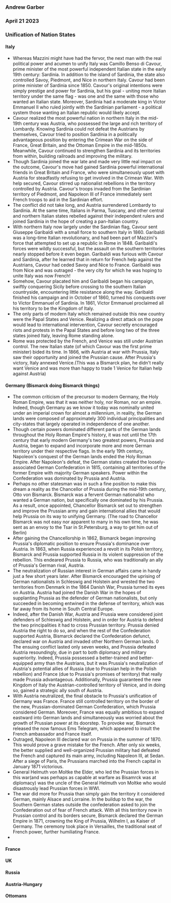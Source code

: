 ### Andrew Garber
### April 21 2023
### Unification of Nation States

#### Italy
 - Whereas Mazzini might have had the fervor, the next man with the real political power and acumen to unify Italy was Camillo Benso di Cavour, prime minister of the most powerful independent Italian state in the early 19th century: Sardinia. In addition to the island of Sardinia, the state also controlled Savoy, Piedmont, and Nice in northern Italy. Cavour had been prime minister of Sardinia since 1850. Cavour's original intentions were simply prestige and power for Sardinia, but his goal - uniting more Italian territory under the same flag - was one and the same with those who wanted an Italian state. Moreover, Sardinia had a moderate king in Victor Emmanuel II who ruled jointly with the Sardinian parliament - a political system those wanting an Italian republic would likely accept.
 - Cavour realized the most powerful nation in northern Italy in the mid-19th century was Austria, who possessed the large and rich territory of Lombardy. Knowing Sardinia could not defeat the Austrians by themselves, Cavour tried to position Sardinia in a politically advantageous position by entering the Crimean War on the side of France, Great Britain, and the Ottoman Empire in the mid-1850s. Meanwhile, Cavour continued to strengthen Sardinia and its territories from within, building railroads and improving the military.
 - Though Sardinia joined the war late and made very little real impact on the outcome, Cavour's move had gained Sardinia powerful international friends in Great Britain and France, who were simultaneously upset with Austria for steadfastly refusing to get involved in the Crimean War. With help secured, Cavour stirred up nationalist rebellions in the territory controlled by Austria. Cavour's troops invaded from the Sardinian territory of Piedmont, and Napoleon III of France immediately sent French troops to aid in the Sardinian effort.
 - The conflict did not take long, and Austria surrendered Lombardy to Sardinia. At the same time, Italians in Parma, Tuscany, and other central and northern Italian states rebelled against their independent rulers and joined Sardinia in the hope of creating a pan-Italian country.
 - With northern Italy now largely under the Sardinian flag, Cavour sent Giuseppe Garibaldi with a small force to southern Italy in 1860. Garibaldi was a long-time Italian revolutionary, and had been part of Mazzini's force that attempted to set up a republic in Rome in 1848. Garibaldi's forces were wildly successful, but the assault on the southern territories nearly stopped before it even began. Garibaldi was furious with Cavour and Sardinia, after he learned that in return for French help against the Austrians, Cavour had ceded Savoy and Nice to France. Garibaldi was from Nice and was outraged - the very city for which he was hoping to unite Italy was now French!
 - Somehow, Cavour placated him and Garibaldi began his campaign, swiftly conquering Sicily before crossing to the southern Italian countryside, encountering little resistance along the way. Garibaldi finished his campaign and in October of 1860, turned his conquests over to Victor Emmanuel of Sardinia. In 1861, Victor Emmanuel proclaimed all his territory to be the Kingdom of Italy.
 - The only parts of modern Italy which remained outside this new country were the Papal States and Venice. Realizing a direct attack on the pope would lead to international intervention, Cavour secretly encouraged riots and protests in the Papal States and before long two of the three states joined Italy, leaving Rome standing alone.
 - Rome was protected by the French, and Venice was still under Austrian control. The new Italian state (of which Cavour was the first prime minister) bided its time. In 1866, with Austria at war with Prussia, Italy saw their opportunity and joined the Prussian cause. After Prussia's victory, Italy annexed Venice.(This was a Bismarck plan, he didn't really want Venice and was more than happy to trade 1 Venice for Italian help against Austria)


#### Germany (Bismarck doing Bismarck things)
 - The common criticism of the precursor to modern Germany, the Holy Roman Empire, was that it was neither holy, nor Roman, nor an empire. Indeed, though Germany as we know it today was nominally united under an imperial crown for almost a millennium, in reality, the German lands were composed of approximately 300 individual principalities and city-states that largely operated in independence of one another.
 - Though certain powers dominated different parts of the German lands throughout the Holy Roman Empire's history, it was not until the 17th century that early modern Germany's two greatest powers, Prussia and Austria, began to expand and incorporate more and more German territory under their respective flags. In the early 19th century, Napoleon's conquest of the German lands ended the Holy Roman Empire. After Napoleon's defeat, the German states created the loosely-associated German Confederation in 1815, containing all territories of the former Empire with majority German speakers. Power within the Confederation was dominated by Prussia and Austria.
 - Perhaps no other statesman was in such a fine position to make this dream a reality as the Chancellor of Prussia during the mid-19th century, Otto von Bismarck. Bismarck was a fervent German nationalist who wanted a German nation, but specifically one dominated by his Prussia. As a result, once appointed, Chancellor Bismarck set out to strengthen and improve the Prussian army and gain international allies that would help Prussia on its way to unifying Germany. (The road to Chancellor Bismarck was not easy nor apparent to many in his own time, he was sent as an envoy to the Tsar in St.Petersburg, a way to get him out of Berlin)
 - After gaining the Chancellorship in 1862, Bismarck began improving Prussia's diplomatic position to ensure Prussia's dominance over Austria. In 1863, when Russia experienced a revolt in its Polish territory, Bismarck and Prussia supported Russia in its violent suppression of the rebellion. This endeared Prussia to Russia, who was traditionally an ally of Prussia's German rival, Austria.
 - The neutralization of Russian interest in German affairs came in handy just a few short years later. After Bismarck encouraged the uprising of German nationalists in Schleswig and Holstein and wrested the two territories from Denmark in the 1864 Danish War, Prussia turned its eyes on Austria. Austria had joined the Danish War in the hopes of supplanting Prussia as the defender of German nationalists, but only succeeded in becoming entwined in the defense of territory, which was far away from its home in South Central Europe.
 - Indeed, after the Danish War, Austria and Prussia were considered joint defenders of Schleswig and Holstein, and in order for Austria to defend the two principalities it had to cross Prussian territory. Prussia denied Austria the right to do so, and when the rest of the Confederation supported Austria, Bismarck declared the Confederation defunct, declared war on Austria and invaded other Northern German lands.
 0 The ensuing conflict lasted only seven weeks, and Prussia defeated Austria resoundingly, due in part to both diplomacy and military superiority. Indeed, Prussia possessed a better-trained and better-equipped army than the Austrians, but it was Prussia's neutralization of Austria's potential allies of Russia (due to Prussian help in the Polish rebellion) and France (due to Prussia's promises of territory) that really made Prussia advantageous. Additionally, Prussia guaranteed the new Kingdom of Italy the Austrian-controlled territory of Venice, and in doing so, gained a strategic ally south of Austria.
 - With Austria neutralized, the final obstacle to Prussia's unification of Germany was France. France still controlled territory on the border of the new, Prussian-dominated German Confederation, which Prussia considered German. Moreover, France was equally ambitious to expand eastward into German lands and simultaneously was worried about the growth of Prussian power at its doorstep. To provoke war, Bismarck released the now famous Ems Telegram, which appeared to insult the French ambassador and France itself.
 - Outraged, Napoleon III declared war on Prussia in the summer of 1870. This would prove a grave mistake for the French. After only six weeks, the better supplied and well-organized Prussian military had defeated the French and captured its main army, including Napoleon III, at Sedan. After a siege of Paris, the Prussians marched into the French capital in January 1871 victorious.
 - General Helmuth von Moltke the Elder, who led the Prussian forces in this war(and was perhaps as capable at warfare as Bisamrck was at diplomacy) was the uncle of the General Helmuth von Moltke who would disastrously lead Prussian forces in WWI. 
 - The war did more for Prussia than simply gain the territory it considered German, mainly Alsace and Lorraine. In the buildup to the war, the Southern German states outside the confederation asked to join the Confederation out of fear of French attack. With all this territory now in Prussian control and its borders secure, Bismarck declared the German Empire in 1871, crowning the King of Prussia, Wilhelm I, as Kaiser of Germany. The ceremony took place in Versailles, the traditional seat of French power, further humiliating France.
 - 

#### France

#### UK

#### Russia

#### Austria-Hungary

#### Ottomans